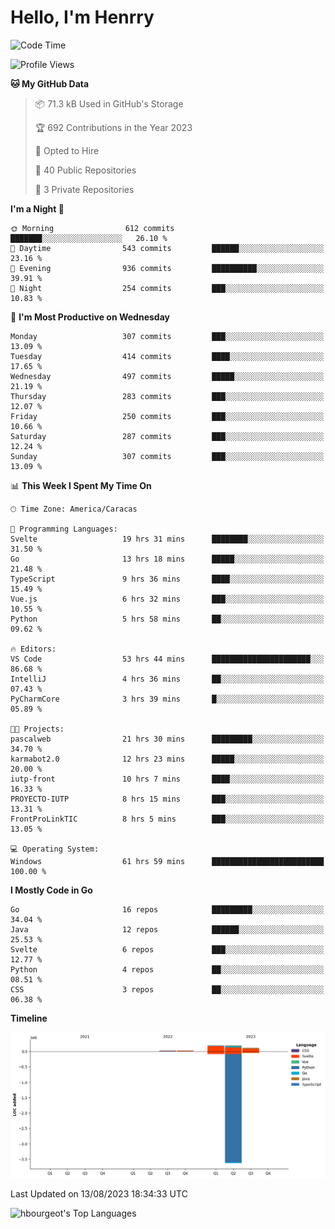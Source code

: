 # Hello, I'm Henrry

<!--START_SECTION:waka-->
![Code Time](http://img.shields.io/badge/Code%20Time-966%20hrs%2021%20mins-blue)

![Profile Views](http://img.shields.io/badge/Profile%20Views-17-blue)

**🐱 My GitHub Data** 

> 📦 71.3 kB Used in GitHub's Storage 
 > 
> 🏆 692 Contributions in the Year 2023
 > 
> 💼 Opted to Hire
 > 
> 📜 40 Public Repositories 
 > 
> 🔑 3 Private Repositories 
 > 
**I'm a Night 🦉** 

```text
🌞 Morning                612 commits         ███████░░░░░░░░░░░░░░░░░░   26.10 % 
🌆 Daytime                543 commits         ██████░░░░░░░░░░░░░░░░░░░   23.16 % 
🌃 Evening                936 commits         ██████████░░░░░░░░░░░░░░░   39.91 % 
🌙 Night                  254 commits         ███░░░░░░░░░░░░░░░░░░░░░░   10.83 % 
```
📅 **I'm Most Productive on Wednesday** 

```text
Monday                   307 commits         ███░░░░░░░░░░░░░░░░░░░░░░   13.09 % 
Tuesday                  414 commits         ████░░░░░░░░░░░░░░░░░░░░░   17.65 % 
Wednesday                497 commits         █████░░░░░░░░░░░░░░░░░░░░   21.19 % 
Thursday                 283 commits         ███░░░░░░░░░░░░░░░░░░░░░░   12.07 % 
Friday                   250 commits         ███░░░░░░░░░░░░░░░░░░░░░░   10.66 % 
Saturday                 287 commits         ███░░░░░░░░░░░░░░░░░░░░░░   12.24 % 
Sunday                   307 commits         ███░░░░░░░░░░░░░░░░░░░░░░   13.09 % 
```


📊 **This Week I Spent My Time On** 

```text
🕑︎ Time Zone: America/Caracas

💬 Programming Languages: 
Svelte                   19 hrs 31 mins      ████████░░░░░░░░░░░░░░░░░   31.50 % 
Go                       13 hrs 18 mins      █████░░░░░░░░░░░░░░░░░░░░   21.48 % 
TypeScript               9 hrs 36 mins       ████░░░░░░░░░░░░░░░░░░░░░   15.49 % 
Vue.js                   6 hrs 32 mins       ███░░░░░░░░░░░░░░░░░░░░░░   10.55 % 
Python                   5 hrs 58 mins       ██░░░░░░░░░░░░░░░░░░░░░░░   09.62 % 

🔥 Editors: 
VS Code                  53 hrs 44 mins      ██████████████████████░░░   86.68 % 
IntelliJ                 4 hrs 36 mins       ██░░░░░░░░░░░░░░░░░░░░░░░   07.43 % 
PyCharmCore              3 hrs 39 mins       █░░░░░░░░░░░░░░░░░░░░░░░░   05.89 % 

🐱‍💻 Projects: 
pascalweb                21 hrs 30 mins      █████████░░░░░░░░░░░░░░░░   34.70 % 
karmabot2.0              12 hrs 23 mins      █████░░░░░░░░░░░░░░░░░░░░   20.00 % 
iutp-front               10 hrs 7 mins       ████░░░░░░░░░░░░░░░░░░░░░   16.33 % 
PROYECTO-IUTP            8 hrs 15 mins       ███░░░░░░░░░░░░░░░░░░░░░░   13.31 % 
FrontProLinkTIC          8 hrs 5 mins        ███░░░░░░░░░░░░░░░░░░░░░░   13.05 % 

💻 Operating System: 
Windows                  61 hrs 59 mins      █████████████████████████   100.00 % 
```

**I Mostly Code in Go** 

```text
Go                       16 repos            █████████░░░░░░░░░░░░░░░░   34.04 % 
Java                     12 repos            ██████░░░░░░░░░░░░░░░░░░░   25.53 % 
Svelte                   6 repos             ███░░░░░░░░░░░░░░░░░░░░░░   12.77 % 
Python                   4 repos             ██░░░░░░░░░░░░░░░░░░░░░░░   08.51 % 
CSS                      3 repos             ██░░░░░░░░░░░░░░░░░░░░░░░   06.38 % 
```



**Timeline**

![Lines of Code chart](https://raw.githubusercontent.com/hbourgeot/hbourgeot/main/assets/bar_graph.png)


 Last Updated on 13/08/2023 18:34:33 UTC
<!--END_SECTION:waka-->

![hbourgeot's Top Languages](https://github-readme-stats.vercel.app/api/top-langs/?username=hbourgeot&theme=transparent&show_icons=true&hide_border=false&layout=donut&hide=css)
